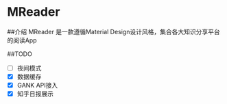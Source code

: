 # MReader

##介绍
MReader 是一款遵循Material Design设计风格，集合各大知识分享平台的阅读App



##TODO
- [ ] 夜间模式
- [x] 数据缓存
- [x] GANK API接入
- [x] 知乎日报展示
